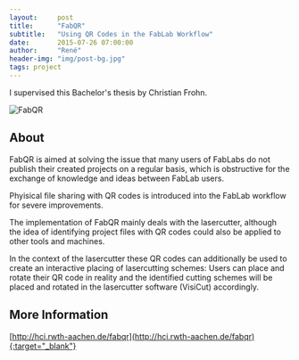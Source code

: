 ```yaml
---
layout:     post
title:      "FabQR"
subtitle:   "Using QR Codes in the FabLab Workflow"
date:       2015-07-26 07:00:00
author:     "René"
header-img: "img/post-bg.jpg"
tags: project
---
```

I supervised this Bachelor's thesis by Christian Frohn.

![FabQR](http://hci.rwth-aachen.de/img/wiki_up/fabqr-visicam.png)

## About

FabQR is aimed at solving the issue that many users of FabLabs do not publish their created projects on a regular basis, which is obstructive for the exchange of knowledge and ideas between FabLab users.

Phyisical file sharing with QR codes is introduced into the FabLab workflow for severe improvements.

The implementation of FabQR mainly deals with the lasercutter, although the idea of identifying project files with QR codes could also be applied to other tools and machines.

In the context of the lasercutter these QR codes can additionally be used to create an interactive placing of lasercutting schemes:
Users can place and rotate their QR code in reality and the identified cutting schemes will be placed and rotated in the lasercutter software (VisiCut) accordingly.

## More Information
[http://hci.rwth-aachen.de/fabqr](http://hci.rwth-aachen.de/fabqr){:target="_blank"}
